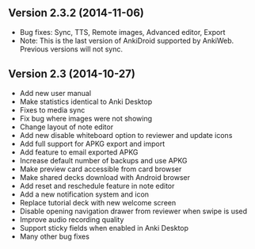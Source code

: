 ## Version 2.3.2 (2014-11-06)
 * Bug fixes: Sync, TTS, Remote images, Advanced editor, Export
 * Note: This is the last version of AnkiDroid supported by AnkiWeb. Previous versions will not sync.
 
## Version 2.3 (2014-10-27)
 * Add new user manual
 * Make statistics identical to Anki Desktop
 * Fixes to media sync
 * Fix bug where images were not showing
 * Change layout of note editor
 * Add new disable whiteboard option to reviewer and update icons
 * Add full support for APKG export and import
 * Add feature to email exported APKG
 * Increase default number of backups and use APKG
 * Make preview card accessible from card browser
 * Make shared decks download with Android browser
 * Add reset and reschedule feature in note editor
 * Add a new notification system and icon
 * Replace tutorial deck with new welcome screen
 * Disable opening navigation drawer from reviewer when swipe is used
 * Improve audio recording quality
 * Support sticky fields when enabled in Anki Desktop
 * Many other bug fixes
